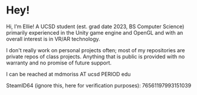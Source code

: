 # Hey!
Hi, I’m Ellie! A UCSD student (est. grad date 2023, BS Computer Science) primarily experienced in the Unity game engine and OpenGL and with an overall interest is in VR/AR technology.

I don't really work on personal projects often; most of my repositories are private repos of class projects. Anything that is public is provided with no warranty and no promise of future support.

I can be reached at mdmoriss AT ucsd PERIOD edu

SteamID64 (ignore this, here for verification purposes): 76561197993151039

<!---
memmam/memmam is a ✨ special ✨ repository because its `README.md` (this file) appears on your GitHub profile.
You can click the Preview link to take a look at your changes.
--->
